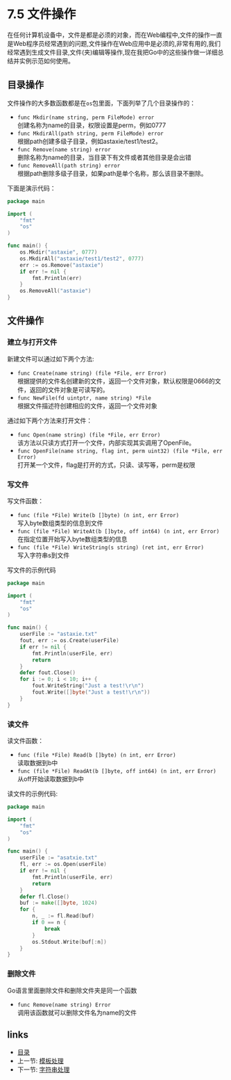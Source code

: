 # 7.5 文件操作
在任何计算机设备中，文件是都是必须的对象，而在Web编程中,文件的操作一直是Web程序员经常遇到的问题,文件操作在Web应用中是必须的,非常有用的,我们经常遇到生成文件目录,文件(夹)编辑等操作,现在我把Go中的这些操作做一详细总结并实例示范如何使用。
## 目录操作
文件操作的大多数函数都是在`os`包里面，下面列举了几个目录操作的：

- `func Mkdir(name string, perm FileMode) error`   
	创建名称为name的目录，权限设置是perm，例如0777   
- `func MkdirAll(path string, perm FileMode) error`   
	根据path创建多级子目录，例如astaxie/test1/test2。   
- `func Remove(name string) error`   
	删除名称为name的目录，当目录下有文件或者其他目录是会出错   
- `func RemoveAll(path string) error`   
	根据path删除多级子目录，如果path是单个名称，那么该目录不删除。

下面是演示代码：
```go
package main

import (
	"fmt"
	"os"
)

func main() {
	os.Mkdir("astaxie", 0777)
	os.MkdirAll("astaxie/test1/test2", 0777)
	err := os.Remove("astaxie")
	if err != nil {
		fmt.Println(err)
	}
	os.RemoveAll("astaxie")
}
```

## 文件操作
### 建立与打开文件
新建文件可以通过如下两个方法:   
- `func Create(name string) (file *File, err Error)`   
	根据提供的文件名创建新的文件，返回一个文件对象，默认权限是0666的文件，返回的文件对象是可读写的。   
- `func NewFile(fd uintptr, name string) *File`   
	根据文件描述符创建相应的文件，返回一个文件对象   

通过如下两个方法来打开文件：   
- `func Open(name string) (file *File, err Error)`    
	该方法以只读方式打开一个文件，内部实现其实调用了OpenFile。    
- `func OpenFile(name string, flag int, perm uint32) (file *File, err Error)`   	
	打开某一个文件，flag是打开的方式，只读、读写等，perm是权限		

### 写文件
写文件函数：   
- `func (file *File) Write(b []byte) (n int, err Error)`   
	写入byte数组类型的信息到文件   
- `func (file *File) WriteAt(b []byte, off int64) (n int, err Error)`   
	在指定位置开始写入byte数组类型的信息   
- `func (file *File) WriteString(s string) (ret int, err Error)`   
	写入字符串s到文件   
	
写文件的示例代码
```go
package main

import (
	"fmt"
	"os"
)

func main() {
	userFile := "astaxie.txt"
	fout, err := os.Create(userFile)
	if err != nil {
		fmt.Println(userFile, err)
		return
	}
	defer fout.Close()
	for i := 0; i < 10; i++ {
		fout.WriteString("Just a test!\r\n")
		fout.Write([]byte("Just a test!\r\n"))
	}
}
```

### 读文件
读文件函数：   
- `func (file *File) Read(b []byte) (n int, err Error)`   
	读取数据到b中   
- `func (file *File) ReadAt(b []byte, off int64) (n int, err Error)`   
	从off开始读取数据到b中   

读文件的示例代码:
```go
package main

import (
	"fmt"
	"os"
)

func main() {
	userFile := "asatxie.txt"
	fl, err := os.Open(userFile)
	if err != nil {
		fmt.Println(userFile, err)
		return
	}
	defer fl.Close()
	buf := make([]byte, 1024)
	for {
		n, _ := fl.Read(buf)
		if 0 == n {
			break
		}
		os.Stdout.Write(buf[:n])
	}
}
```

### 删除文件
Go语言里面删除文件和删除文件夹是同一个函数   
- `func Remove(name string) Error`   
	调用该函数就可以删除文件名为name的文件

## links
   * [目录](<preface.md>)
   * 上一节: [模板处理](<07.4.md>)
   * 下一节: [字符串处理](<07.6.md>)